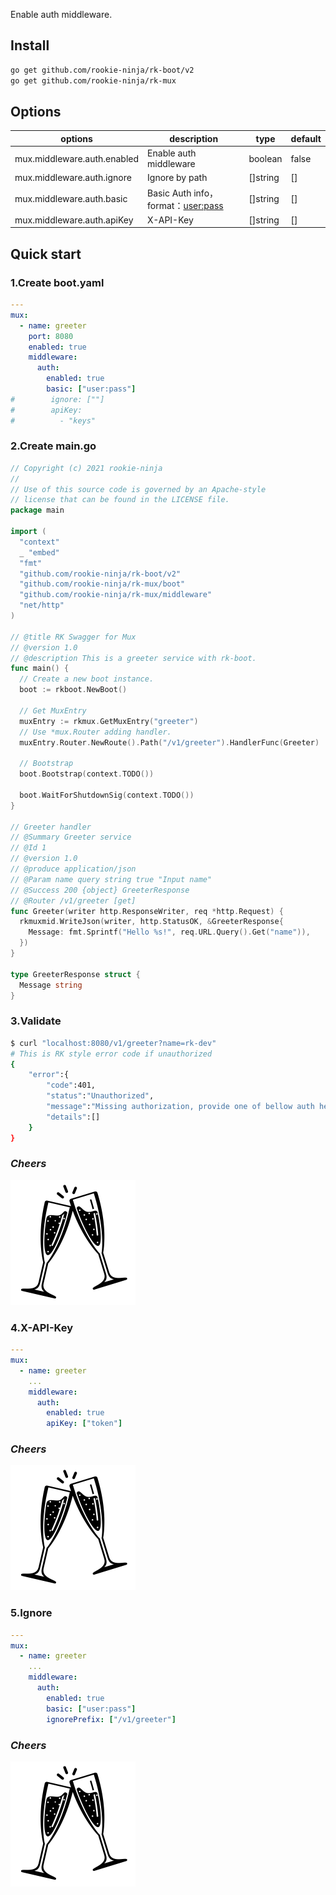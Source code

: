 Enable auth middleware.

## Install
```bash
go get github.com/rookie-ninja/rk-boot/v2
go get github.com/rookie-ninja/rk-mux
```

## Options
| options                     | description                        | type     | default |
|-----------------------------|------------------------------------|----------|---------|
| mux.middleware.auth.enabled | Enable auth middleware             | boolean  | false   |
| mux.middleware.auth.ignore  | Ignore by path                     | []string | []      |
| mux.middleware.auth.basic   | Basic Auth info，format：<user:pass> | []string | []      |
| mux.middleware.auth.apiKey  | X-API-Key                          | []string | []      |

## Quick start
### 1.Create boot.yaml
```yaml
---
mux:
  - name: greeter
    port: 8080
    enabled: true
    middleware:
      auth:
        enabled: true
        basic: ["user:pass"]
#        ignore: [""]
#        apiKey:
#          - "keys"
```

### 2.Create main.go
```go
// Copyright (c) 2021 rookie-ninja
//
// Use of this source code is governed by an Apache-style
// license that can be found in the LICENSE file.
package main

import (
  "context"
  _ "embed"
  "fmt"
  "github.com/rookie-ninja/rk-boot/v2"
  "github.com/rookie-ninja/rk-mux/boot"
  "github.com/rookie-ninja/rk-mux/middleware"
  "net/http"
)

// @title RK Swagger for Mux
// @version 1.0
// @description This is a greeter service with rk-boot.
func main() {
  // Create a new boot instance.
  boot := rkboot.NewBoot()

  // Get MuxEntry
  muxEntry := rkmux.GetMuxEntry("greeter")
  // Use *mux.Router adding handler.
  muxEntry.Router.NewRoute().Path("/v1/greeter").HandlerFunc(Greeter)

  // Bootstrap
  boot.Bootstrap(context.TODO())

  boot.WaitForShutdownSig(context.TODO())
}

// Greeter handler
// @Summary Greeter service
// @Id 1
// @version 1.0
// @produce application/json
// @Param name query string true "Input name"
// @Success 200 {object} GreeterResponse
// @Router /v1/greeter [get]
func Greeter(writer http.ResponseWriter, req *http.Request) {
  rkmuxmid.WriteJson(writer, http.StatusOK, &GreeterResponse{
    Message: fmt.Sprintf("Hello %s!", req.URL.Query().Get("name")),
  })
}

type GreeterResponse struct {
  Message string
}
```

### 3.Validate
```bash
$ curl "localhost:8080/v1/greeter?name=rk-dev"
# This is RK style error code if unauthorized
{
    "error":{
        "code":401,
        "status":"Unauthorized",
        "message":"Missing authorization, provide one of bellow auth header:[Basic Auth]",
        "details":[]
    }
}
```

### _**Cheers**_
![](../../../../img/user-guide/cheers.png)

### 4.X-API-Key
```yaml
---
mux:
  - name: greeter
    ...
    middleware:
      auth:
        enabled: true
        apiKey: ["token"]
```

### _**Cheers**_
![](../../../../img/user-guide/cheers.png)

### 5.Ignore
```yaml
---
mux:
  - name: greeter
    ...
    middleware:
      auth:
        enabled: true
        basic: ["user:pass"]
        ignorePrefix: ["/v1/greeter"]
```

### _**Cheers**_
![](../../../../img/user-guide/cheers.png)